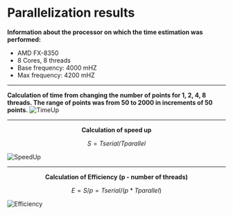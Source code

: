 # Parallelization results
**Information about the processor on which the time estimation was performed:**
* AMD FX-8350
* 8 Cores, 8 threads
* Base frequency: 4000 mHZ
* Max frequency: 4200 mHZ
___
**Сalculation of time from changing the number of points for 1, 2, 4, 8 threads. The range of points was from 50 to 2000 in increments of 50 points.**
![TimeUp](https://github.com/AlexeyDate/DistributedComputing/assets/86290623/2d28b32a-48e7-43f9-a25b-a8f0e7250917)

___
<p align="center"><b>Calculation of speed up</p></b>

```math
S = Tserial / Tparallel
```
![SpeedUp](https://github.com/AlexeyDate/DistributedComputing/assets/86290623/2a311764-6cd4-4ee4-8653-3e49938e30b1)

___
<p align="center"><b>Calculation of Efficiency (p - number of threads)</p></b>
  
```math
E = S / p = Tserial / (p * Tparallel)
```
![Efficiency](https://github.com/AlexeyDate/DistributedComputing/assets/86290623/8cdcba9a-37c2-4844-89c5-6b21cc95cfd8)

